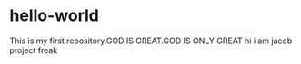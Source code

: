 # hello-world
This is my first repository.GOD IS GREAT.GOD IS ONLY GREAT
hi i am jacob project freak
